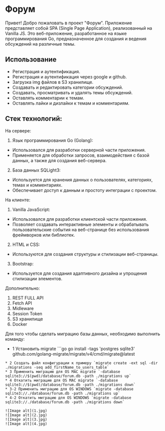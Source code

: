 # Форум

Привет! Добро пожаловать в проект "Форум". Приложение представляет собой SPA (Single Page Application), реализованный на Vanilla JS.
Это веб-приложение, разработанное на языке программирования Go, предназначенное для создания и ведения обсуждений на различные темы.

## Использование

* Регистрация и аутентификация.
* Регистрация и аутентификация через google и github.
* Загрузка img файлов в S3 хранилище.
* Создавать и редактировать категории обсуждений.
* Создавать, просматривать и удалять темы обсуждений.
* Оставлять комментарии к темам.
* Оставлять лайки и дизлайки к темам и комментариям.

## Стек технологий:

На сервере:
1. Язык программирования Go (Golang):
* Использовался для разработки серверной части приложения.
* Применяется для обработки запросов, взаимодействия с базой данных, а также для создания веб-сервера.
2. База данных SQLight3:
* Используется для хранения данных о пользователях, категориях, темах и комментариях.
* Обеспечивает доступ к данным и простоту интеграции с проектом.

На клиенте:
1. Vanilla JavaScript:
* Использовался для разработки клиентской части приложения.
* Позволяет создавать интерактивные элементы и обрабатывать пользовательские события на веб-странице без использования фреймворков или библиотек.
2. HTML и CSS:
* Используются для создания структуры и стилизации веб-страницы.
3. Bootstrap:
* Используется для создания адаптивного дизайна и упрощения стилизации элементов.

Дополнительно:
1. REST FULL API
2. Fetch API
3. Midleware
4. Session Token
5. S3 хранилище
6. Docker

Для того чтобы сделать миграцию базы данных, необходимо выполнить команду:

* 1 Установить migrate ```go
go install -tags 'postgres sqlite3' github.com/golang-migrate/migrate/v4/cmd/migrate@latest
```
* 2 Создать файл конфигурации к примеру `migrate create -ext sql -dir ./migrations -seq add_firstName_to_users_table`
* 3 Применить миграцию для OS MAC migrate `-database sqlite3://$(pwd)/database/forum.db -path ./migrations up`
* 4 Откатить миграцию для OS MAC migrate `-database sqlite3://$(pwd)/database/forum.db -path ./migrations down`
* 3-2 Применить миграцию для OS WINDOWS `migrate -database sqlite3://./database/forum.db -path ./migrations up`
* 4-2 Откатить миграцию для OS WINDOWS `migrate -database sqlite3://./database/forum.db -path ./migrations down`

![Image alt](1.jpg)
![Image alt](2.jpg)
![Image alt](3.jpg)
![Image alt](4.jpg)
